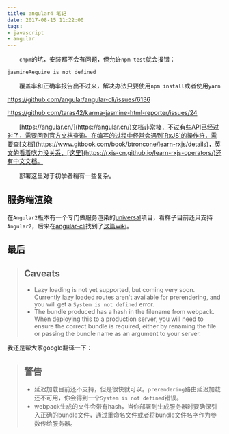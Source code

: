 ```yaml
---
title: angular4 笔记
date: 2017-08-15 11:22:00
tags:
- javascript
- angular
---
```


　　`cnpm`的坑，安装都不会有问题，但允许`npm test`就会报错：

```shell
jasmineRequire is not defined
```

　　覆盖率和正确率报告出不过来，解决办法只要使用`npm install`或者使用`yarn`

https://github.com/angular/angular-cli/issues/6136

https://github.com/taras42/karma-jasmine-html-reporter/issues/24



　　[https://angular.cn/](https://angular.cn/)文档非常棒，不过有些API已经过时了，需要回到官方文档查询。在编写的过程中经常会遇到`RxJS`的操作符，需要查[文档](https://www.gitbook.com/book/btroncone/learn-rxjs/details)，英文的看着吃力没关系，[这里](https://rxjs-cn.github.io/learn-rxjs-operators/)还有中文文档。

　　部署这里对于初学者稍有一些复杂。

## 服务端渲染

在`Angular2`版本有一个专门做服务渲染的[universal](https://universal.angular.io/)项目，看样子目前还只支持`Angular2`，后来在[angular-cli]()找到了[这篇wiki](https://github.com/angular/angular-cli/wiki/stories-universal-rendering)。



## 最后

> ## Caveats
>
> - Lazy loading is not yet supported, but coming very soon. Currently lazy loaded routes aren't available for prerendering, and you will get a `System is not defined` error.
> - The bundle produced has a hash in the filename from webpack. When deploying this to a production server, you will need to ensure the correct bundle is required, either by renaming the file or passing the bundle name as an argument to your server.

我还是帮大家google翻译一下：

> ## 警告
>
> - 延迟加载目前还不支持，但是很快就可以。`prerendering`路由延迟加载还不可用，你会得到一个`System is not defined`错误。
> - webpack生成的文件会带有hash，当你部署到生成服务器时要确保引入正确的bundle文件，通过重命名文件或者将bundle文件名字作为参数传给服务器。

